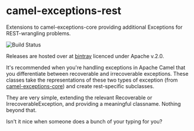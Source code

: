 # camel-exceptions-rest
Extensions to camel-exceptions-core providing additional Exceptions for REST-wrangling problems.

![Build Status](https://travis-ci.org/andrewharmellaw/camel-exceptions-rest.svg?branch=master)

Releases are hosted over at [bintray](https://bintray.com/capgeminiuk/maven/camel-exceptions-rest/view) licenced under Apache v.2.0.

It's recommended when you're handling exceptions in Apache Camel that you differentiate between recoverable and irrecoverable exceptions.  These classes take the representations of these two types of exception (from [camel-exceptions-core](https://github.com/andrewharmellaw/camel-exceptions-core)) and create rest-specific subclasses.  

They are very simple, extending the relevant Recoverable or IrrecoverableException, and providing a meaningful classname.  Nothing beyond that.  

Isn't it nice when someone does a bunch of your typing for you?

